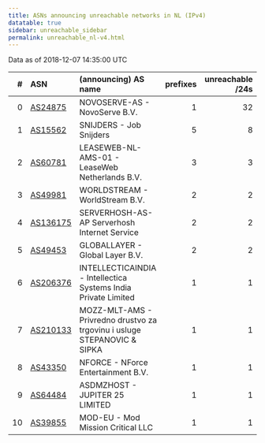 ```yaml
---
title: ASNs announcing unreachable networks in NL (IPv4)
datatable: true
sidebar: unreachable_sidebar
permalink: unreachable_nl-v4.html
---
```


Data as of 2018-12-07 14:35:00 UTC


<div class="datatable-begin"></div>

|   # | ASN                                      | (announcing) AS name                                                         |   prefixes |   unreachable /24s |
|----:|:-----------------------------------------|:-----------------------------------------------------------------------------|-----------:|-------------------:|
|   0 | [AS24875](unreachable_AS24875-v4.html)   | NOVOSERVE-AS - NovoServe B.V.                                                |          1 |                 32 |
|   1 | [AS15562](unreachable_AS15562-v4.html)   | SNIJDERS - Job Snijders                                                      |          5 |                  8 |
|   2 | [AS60781](unreachable_AS60781-v4.html)   | LEASEWEB-NL-AMS-01 - LeaseWeb Netherlands B.V.                               |          3 |                  3 |
|   3 | [AS49981](unreachable_AS49981-v4.html)   | WORLDSTREAM - WorldStream B.V.                                               |          2 |                  2 |
|   4 | [AS136175](unreachable_AS136175-v4.html) | SERVERHOSH-AS-AP Serverhosh Internet Service                                 |          2 |                  2 |
|   5 | [AS49453](unreachable_AS49453-v4.html)   | GLOBALLAYER - Global Layer B.V.                                              |          2 |                  2 |
|   6 | [AS206376](unreachable_AS206376-v4.html) | INTELLECTICAINDIA - Intellectica Systems India Private Limited               |          1 |                  1 |
|   7 | [AS210133](unreachable_AS210133-v4.html) | MOZZ-MLT-AMS - Privredno drustvo za trgovinu i usluge STEPANOVIC &amp; SIPKA |          1 |                  1 |
|   8 | [AS43350](unreachable_AS43350-v4.html)   | NFORCE - NForce Entertainment B.V.                                           |          1 |                  1 |
|   9 | [AS64484](unreachable_AS64484-v4.html)   | ASDMZHOST - JUPITER 25 LIMITED                                               |          1 |                  1 |
|  10 | [AS39855](unreachable_AS39855-v4.html)   | MOD-EU - Mod Mission Critical LLC                                            |          1 |                  1 |

<div class="datatable-end"></div>